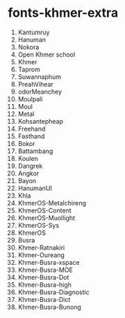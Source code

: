 # fonts-khmer-extra


1. Kantumruy
2. Hanuman
3. Nokora
4. Open Khmer school
5. Khmer
6. Taprom
7. Suwannaphum
8. PreahVihear
9. odorMeanchey
10. Moulpali
11. Moul
12. Metal
13. Kohsantepheap
14. Freehand
15. Fasthand
16. Bokor
17. Battambang
18. Koulen
19. Dangrek
20. Angkor
21. Bayon
22. HanumanUI
23. Khla
24. KhmerOS-Metalchireng
25. KhmerOS-Content
26. KhmerOS-Muollight
27. KhmerOS-Sys
28. KhmerOS
29. Busra
30. Khmer-Ratnakiri
31. Khmer-Oureang
32. Khmer-Busra-xspace
33. Khmer-Busra-MOE
34. Khmer-Busra-Dot
35. Khmer-Busra-high
36. Khmer-Busra-Diagnostic
37. Khmer-Busra-Dict
38. Khmer-Busra-Bunong

